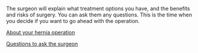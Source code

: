 The surgeon will explain what treatment options you have, and the benefits and
risks of surgery. You can ask them any questions. This is the time when you
decide if you want to go ahead with the operation.

[About your hernia operation](/conditions/hernia/operation)

[Questions to ask the surgeon](/conditions/hernia/surgery-guide/seeing-a-surgeon)
